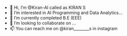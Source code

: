 - 👋 Hi, I’m @Kiran-AI called as KIRAN S
- 👀 I’m interested in AI Programming and Data Analytics... 
- 🌱 I’m currently completed B.E (EEE)
- 💞️ I’m looking to collaborate on ...
- 📫 You can reach me on @kiran________s in instagram
<!---
vjgiri/vjgiri is a ✨ special ✨ repository because its `README.md` (this file) appears on your GitHub profile.
You can click the Preview link to take a look at your changes.
--->
